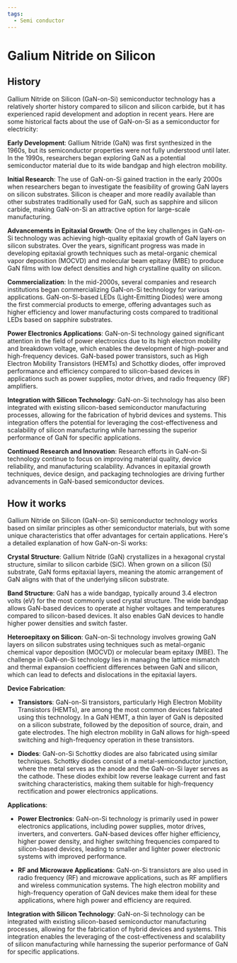 ```yaml
---
tags:
  - Semi conductor
---
```


# Galium Nitride on Silicon

## History

Gallium Nitride on Silicon (GaN-on-Si) semiconductor technology has a relatively shorter history compared to silicon and silicon carbide, but it has experienced rapid development and adoption in recent years. Here are some historical facts about the use of GaN-on-Si as a semiconductor for electricity:

**Early Development**: Gallium Nitride (GaN) was first synthesized in the 1960s, but its semiconductor properties were not fully understood until later. In the 1990s, researchers began exploring GaN as a potential semiconductor material due to its wide bandgap and high electron mobility.

**Initial Research**: The use of GaN-on-Si gained traction in the early 2000s when researchers began to investigate the feasibility of growing GaN layers on silicon substrates. Silicon is cheaper and more readily available than other substrates traditionally used for GaN, such as sapphire and silicon carbide, making GaN-on-Si an attractive option for large-scale manufacturing.

**Advancements in Epitaxial Growth**: One of the key challenges in GaN-on-Si technology was achieving high-quality epitaxial growth of GaN layers on silicon substrates. Over the years, significant progress was made in developing epitaxial growth techniques such as metal-organic chemical vapor deposition (MOCVD) and molecular beam epitaxy (MBE) to produce GaN films with low defect densities and high crystalline quality on silicon.

**Commercialization**: In the mid-2000s, several companies and research institutions began commercializing GaN-on-Si technology for various applications. GaN-on-Si-based LEDs (Light-Emitting Diodes) were among the first commercial products to emerge, offering advantages such as higher efficiency and lower manufacturing costs compared to traditional LEDs based on sapphire substrates.

**Power Electronics Applications**: GaN-on-Si technology gained significant attention in the field of power electronics due to its high electron mobility and breakdown voltage, which enables the development of high-power and high-frequency devices. GaN-based power transistors, such as High Electron Mobility Transistors (HEMTs) and Schottky diodes, offer improved performance and efficiency compared to silicon-based devices in applications such as power supplies, motor drives, and radio frequency (RF) amplifiers.

**Integration with Silicon Technology**: GaN-on-Si technology has also been integrated with existing silicon-based semiconductor manufacturing processes, allowing for the fabrication of hybrid devices and systems. This integration offers the potential for leveraging the cost-effectiveness and scalability of silicon manufacturing while harnessing the superior performance of GaN for specific applications.

**Continued Research and Innovation**: Research efforts in GaN-on-Si technology continue to focus on improving material quality, device reliability, and manufacturing scalability. Advances in epitaxial growth techniques, device design, and packaging technologies are driving further advancements in GaN-based semiconductor devices.

## How it works

Gallium Nitride on Silicon (GaN-on-Si) semiconductor technology works based on similar principles as other semiconductor materials, but with some unique characteristics that offer advantages for certain applications. Here's a detailed explanation of how GaN-on-Si works:

**Crystal Structure**: Gallium Nitride (GaN) crystallizes in a hexagonal crystal structure, similar to silicon carbide (SiC). When grown on a silicon (Si) substrate, GaN forms epitaxial layers, meaning the atomic arrangement of GaN aligns with that of the underlying silicon substrate.

**Band Structure**: GaN has a wide bandgap, typically around 3.4 electron volts (eV) for the most commonly used crystal structure. The wide bandgap allows GaN-based devices to operate at higher voltages and temperatures compared to silicon-based devices. It also enables GaN devices to handle higher power densities and switch faster.

**Heteroepitaxy on Silicon**: GaN-on-Si technology involves growing GaN layers on silicon substrates using techniques such as metal-organic chemical vapor deposition (MOCVD) or molecular beam epitaxy (MBE). The challenge in GaN-on-Si technology lies in managing the lattice mismatch and thermal expansion coefficient differences between GaN and silicon, which can lead to defects and dislocations in the epitaxial layers.

**Device Fabrication**:

   - **Transistors**: GaN-on-Si transistors, particularly High Electron Mobility Transistors (HEMTs), are among the most common devices fabricated using this technology. In a GaN HEMT, a thin layer of GaN is deposited on a silicon substrate, followed by the deposition of source, drain, and gate electrodes. The high electron mobility in GaN allows for high-speed switching and high-frequency operation in these transistors.

   - **Diodes**: GaN-on-Si Schottky diodes are also fabricated using similar techniques. Schottky diodes consist of a metal-semiconductor junction, where the metal serves as the anode and the GaN-on-Si layer serves as the cathode. These diodes exhibit low reverse leakage current and fast switching characteristics, making them suitable for high-frequency rectification and power electronics applications.

**Applications**:

   - **Power Electronics**: GaN-on-Si technology is primarily used in power electronics applications, including power supplies, motor drives, inverters, and converters. GaN-based devices offer higher efficiency, higher power density, and higher switching frequencies compared to silicon-based devices, leading to smaller and lighter power electronic systems with improved performance.

   - **RF and Microwave Applications**: GaN-on-Si transistors are also used in radio frequency (RF) and microwave applications, such as RF amplifiers and wireless communication systems. The high electron mobility and high-frequency operation of GaN devices make them ideal for these applications, where high power and efficiency are required.

**Integration with Silicon Technology**: GaN-on-Si technology can be integrated with existing silicon-based semiconductor manufacturing processes, allowing for the fabrication of hybrid devices and systems. This integration enables the leveraging of the cost-effectiveness and scalability of silicon manufacturing while harnessing the superior performance of GaN for specific applications.